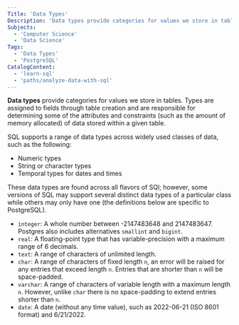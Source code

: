 ```yaml
---
Title: 'Data Types'
Description: 'Data types provide categories for values we store in tables.'
Subjects:
  - 'Computer Science'
  - 'Data Science'
Tags:
  - 'Data Types'
  - 'PostgreSQL'
CatalogContent:
  - 'learn-sql'
  - 'paths/analyze-data-with-sql'
---
```


**Data types** provide categories for values we store in tables. Types are assigned to fields through table creation and are responsible for determining some of the attributes and constraints (such as the amount of memory allocated) of data stored within a given table.

SQL supports a range of data types across widely used classes of data, such as the following:

- Numeric types
- String or character types
- Temporal types for dates and times

These data types are found across all flavors of SQl; however, some versions of SQL may support several distinct data types of a particular class while others may only have one (the definitions below are specific to PostgreSQL).

- `integer`: A whole number between -2147483648 and 2147483647. Postgres also includes alternatives `smallint` and `bigint`.
- `real`: A floating-point type that has variable-precision with a maximum range of 6 decimals.
- `text`: A range of characters of unlimited length.
- `char`: A range of characters of fixed length `n`, an error will be raised for any entries that exceed length `n`. Entries that are shorter than `n` will be space-padded.
- `varchar`: A range of characters of variable length with a maximum length `n`. However, unlike `char` there is no space-padding to extend entries shorter than `n`.
- `date`: A date (without any time value), such as 2022-06-21 (ISO 8601 format) and 6/21/2022.
